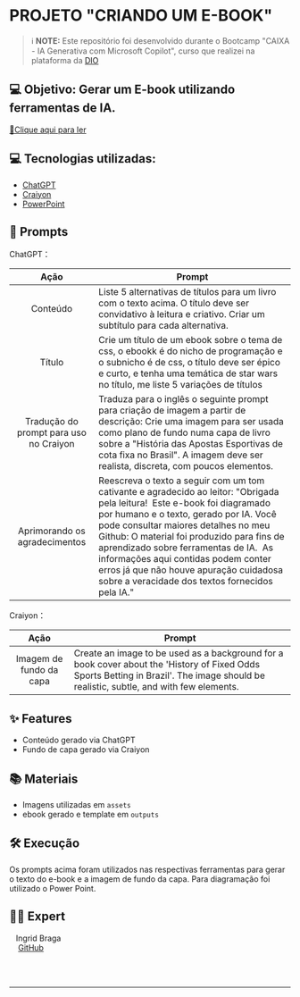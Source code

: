 # PROJETO "CRIANDO UM E-BOOK"

 > ℹ️ **NOTE:** Este repositório foi desenvolvido durante o Bootcamp "CAIXA - IA Generativa com Microsoft Copilot", curso que realizei na plataforma da [DIO](https://dio.me)

## 💻 Objetivo: Gerar um E-book utilizando ferramentas de IA. 

<a href="https://github.com/eu-ingrid/Criando-um-Ebook/blob/main/outputs/Ebook%20Apostas%20em%20Jogo.pdf" title="View PDF now"> 📕Clique aqui para ler</a>

## 💻 Tecnologias utilizadas:

- [ChatGPT](https://chat.openai.com/) 
- [Craiyon](https://www.craiyon.com/)
- [PowerPoint](https://www.microsoft.com/en/microsoft-365/powerpoint)

## 🧠 Prompts

ChatGPT：

|   Ação   | Prompt                                                                                                                                                                                                                                                                         |
| :------: | ------------------------------------------------------------------------------------------------------------------------------------------------------------------------------------------------------------------------------------------------------------------------------ |
| Conteúdo | Liste 5 alternativas de títulos para um livro com o texto acima. O título deve ser convidativo à leitura e criativo. Criar um subtítulo para cada alternativa. |
| Título  | Crie um título de um ebook sobre o tema de css, o ebookk é do nicho de programação e o subnicho é de css, o título deve ser épico e curto, e tenha uma temática de star wars no título, me liste 5 variações de títulos |   
| Tradução do prompt para uso no Craiyon  | Traduza para o inglês o seguinte prompt para criação de imagem a partir de descrição: Crie uma imagem para ser usada como plano de fundo numa capa de livro sobre a "História das Apostas Esportivas de cota fixa no Brasil". A imagem deve ser realista, discreta, com poucos elementos. |
| Aprimorando os agradecimentos  | Reescreva o texto a seguir com um tom cativante e agradecido ao leitor: "Obrigada pela leitura!​ ​ Este e-book foi diagramado por humano e o texto, gerado por IA. Você pode consultar maiores detalhes no meu Github:​ O material foi produzido para fins de aprendizado sobre ferramentas de IA. ​ As informações aqui contidas podem conter erros já que não houve apuração cuidadosa sobre a veracidade dos textos fornecidos pela IA.​" |


Craiyon：

|  Ação  | Prompt                                                                                 |
| :----: | -------------------------------------------------------------------------------------- |
| Imagem de fundo da capa | Create an image to be used as a background for a book cover about the 'History of Fixed Odds Sports Betting in Brazil'. The image should be realistic, subtle, and with few elements. |


## ✨ Features

- Conteúdo gerado via ChatGPT
- Fundo de capa gerado via Craiyon


## 📚 Materiais

- Imagens utilizadas em `assets`
- ebook gerado e template em `outputs`


## 🛠️ Execução

Os prompts acima foram utilizados nas respectivas ferramentas para gerar o texto do e-book e a imagem de fundo da capa. Para diagramação foi utilizado o Power Point.


## 👨‍💻 Expert

<p>
    <p>&nbsp&nbsp&nbspIngrid Braga<br>
       &nbsp&nbsp&nbsp
       <a href="https://github.com/eu-ingrid"> GitHub</a>
    </p>
</p>
<br/><br/>

---

